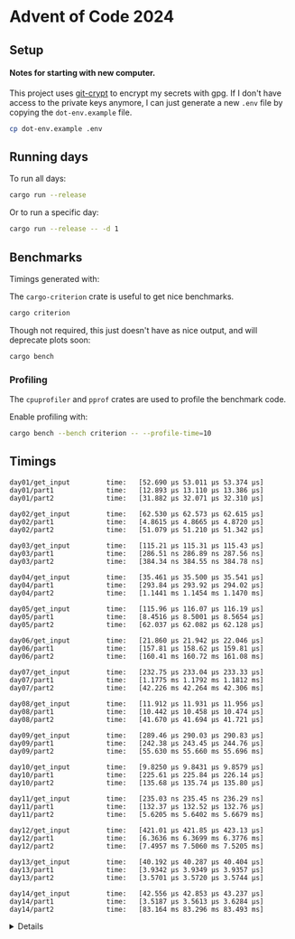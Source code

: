 # Advent of Code 2024

## Setup

#### Notes for starting with new computer.

This project uses [git-crypt](https://github.com/AGWA/git-crypt) to encrypt my secrets with gpg.
If I don't have access to the private keys anymore, I can just generate a new `.env` file by 
copying the `dot-env.example` file.

```sh
cp dot-env.example .env
```

## Running days

To run all days:

```sh
cargo run --release
```

Or to run a specific day:
```sh
cargo run --release -- -d 1
```

## Benchmarks

Timings generated with:

The `cargo-criterion` crate is useful to get nice benchmarks.

```sh
cargo criterion
```

Though not required, this just doesn't have as nice output, and will deprecate plots soon:

```sh
cargo bench
```

### Profiling

The `cpuprofiler` and `pprof` crates are used to profile the benchmark code.

Enable profiling with:

```sh
cargo bench --bench criterion -- --profile-time=10
```

## Timings

```
day01/get_input         time:   [52.690 µs 53.011 µs 53.374 µs]
day01/part1             time:   [12.893 µs 13.110 µs 13.386 µs]
day01/part2             time:   [31.882 µs 32.071 µs 32.310 µs]

day02/get_input         time:   [62.530 µs 62.573 µs 62.615 µs]
day02/part1             time:   [4.8615 µs 4.8665 µs 4.8720 µs]
day02/part2             time:   [51.079 µs 51.210 µs 51.342 µs]

day03/get_input         time:   [115.21 µs 115.31 µs 115.43 µs]
day03/part1             time:   [286.51 ns 286.89 ns 287.56 ns]
day03/part2             time:   [384.34 ns 384.55 ns 384.78 ns]

day04/get_input         time:   [35.461 µs 35.500 µs 35.541 µs]
day04/part1             time:   [293.84 µs 293.92 µs 294.02 µs]
day04/part2             time:   [1.1441 ms 1.1454 ms 1.1470 ms]

day05/get_input         time:   [115.96 µs 116.07 µs 116.19 µs]
day05/part1             time:   [8.4516 µs 8.5001 µs 8.5654 µs]
day05/part2             time:   [62.037 µs 62.082 µs 62.128 µs]

day06/get_input         time:   [21.860 µs 21.942 µs 22.046 µs]
day06/part1             time:   [157.81 µs 158.62 µs 159.81 µs]
day06/part2             time:   [160.41 ms 160.72 ms 161.08 ms]

day07/get_input         time:   [232.75 µs 233.04 µs 233.33 µs]
day07/part1             time:   [1.1775 ms 1.1792 ms 1.1812 ms]
day07/part2             time:   [42.226 ms 42.264 ms 42.306 ms]

day08/get_input         time:   [11.912 µs 11.931 µs 11.956 µs]
day08/part1             time:   [10.442 µs 10.458 µs 10.474 µs]
day08/part2             time:   [41.670 µs 41.694 µs 41.721 µs]

day09/get_input         time:   [289.46 µs 290.03 µs 290.83 µs]
day09/part1             time:   [242.38 µs 243.45 µs 244.76 µs]
day09/part2             time:   [55.630 ms 55.660 ms 55.696 ms]

day10/get_input         time:   [9.8250 µs 9.8431 µs 9.8579 µs]
day10/part1             time:   [225.61 µs 225.84 µs 226.14 µs]
day10/part2             time:   [135.68 µs 135.74 µs 135.80 µs]

day11/get_input         time:   [235.03 ns 235.45 ns 236.29 ns]
day11/part1             time:   [132.37 µs 132.52 µs 132.76 µs]
day11/part2             time:   [5.6205 ms 5.6402 ms 5.6679 ms]

day12/get_input         time:   [421.01 µs 421.85 µs 423.13 µs]
day12/part1             time:   [6.3636 ms 6.3699 ms 6.3776 ms]
day12/part2             time:   [7.4957 ms 7.5060 ms 7.5205 ms]

day13/get_input         time:   [40.192 µs 40.287 µs 40.404 µs]
day13/part1             time:   [3.9342 µs 3.9349 µs 3.9357 µs]
day13/part2             time:   [3.5701 µs 3.5720 µs 3.5744 µs]

day14/get_input         time:   [42.556 µs 42.853 µs 43.237 µs]
day14/part1             time:   [3.5187 µs 3.5613 µs 3.6284 µs]
day14/part2             time:   [83.164 ms 83.296 ms 83.493 ms]

```
<details>
Original timings:

```
day02/get_input         time:   [100.97 µs 101.08 µs 101.21 µs]
day02/part1             time:   [4.4582 µs 4.4625 µs 4.4669 µs]
day02/part2             time:   [60.616 µs 60.749 µs 60.903 µs]

day03/get_input         time:   [66.725 µs 66.804 µs 66.889 µs]
day03/part1             time:   [251.68 ns 253.78 ns 256.20 ns]
day03/part2             time:   [394.21 ns 396.88 ns 400.32 ns]

day04/get_input         time:   [36.074 µs 36.171 µs 36.257 µs]
day04/part1             time:   [930.56 µs 932.72 µs 935.74 µs]
day04/part2             time:   [11.553 ms 11.562 ms 11.572 ms]

day05/get_input         time:   [108.92 µs 110.35 µs 112.14 µs]
day05/part1             time:   [30.334 µs 30.757 µs 31.268 µs]
day05/part2             time:   [327.25 µs 331.89 µs 337.42 µs]

day06/get_input         time:   [31.677 µs 31.741 µs 31.823 µs]
day06/part1             time:   [417.21 µs 417.57 µs 418.12 µs]
day06/part2             time:   [1.3599 s 1.3613 s 1.3628 s]

day07/get_input         time:   [247.12 µs 247.33 µs 247.59 µs]
day07/part1             time:   [20.896 ms 20.912 ms 20.929 ms]
day07/part2             time:   [2.5735 s 2.5755 s 2.5779 s]

day09/get_input         time:   [551.85 µs 552.30 µs 552.83 µs]
day09/part1             time:   [245.84 µs 246.15 µs 246.47 µs]
day09/part2             time:   [1.2063 s 1.2070 s 1.2077 s]

day12/get_input         time:   [469.17 µs 470.29 µs 471.67 µs]
day12/part1             time:   [7.4980 ms 7.5315 ms 7.5821 ms]
day12/part2             time:   [8.6344 ms 8.6521 ms 8.6807 ms]
```
</details>
